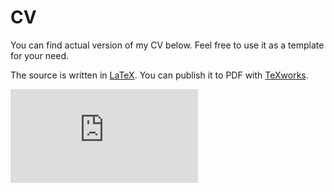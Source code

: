 # CV
You can find actual version of my CV below.
Feel free to use it as a template for your need.

The source is written in [LaTeX](https://www.latex-project.org/).
You can publish it to PDF with [TeXworks](https://tug.org/texworks/).

![A.Slyvets](https://github.com/aslyvets/cv/blob/master/resources/A.Slyvets_SeniorSoftwareEngineer.pdf "A.Slyvets")

